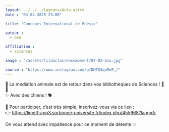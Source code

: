 ```yaml
---
layout: ../../../layouts/Actu.astro
date : "03-04-2025 23:00"

title: "Concours International de Poésie"

auteur :
  - bsu

affiliation :
  - sciences

image : "/assets/fildactus/encemoment/04-03-bsu.jpg"

source : "https://www.instagram.com/p/DHTO4qaMnR_/"
---
```


🐾 La médiation animale est de retour dans vos bibliothèques de Sciences ! 🐶🐹  
✨ Avec des chiens ! 🐕

📅 Pour participer, c’est très simple, inscrivez-vous via ce lien :  
👉 https://lime3-app3.sorbonne-universite.fr/index.php/455968?lang=fr

On vous attend avec impatience pour ce moment de détente.✨